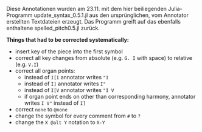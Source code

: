 Diese Annotationen wurden am 23.11. mit dem hier beiliegenden Julia-Programm update_syntax_0.5.1.jl aus den ursprünglichen, vom Annotator erstellten Textdateien erzeugt. Das Programm greift auf das ebenfalls enthaltene spelled_pitch0.5.jl zurück.

**Things that had to be corrected systematically:**

* insert key of the piece into the first symbol
* correct all key changes from absolute (e.g. `G. I` with space) to relative (e.g. `V.I`)
* correct all organ points:
  * instead of `I[I` annotator writes `"I`
  * instead of `I]` annotator writes `I"`
  * instead of `I[V` annotator writes `"I V`
  * if organ point ends on other than corresponding harmony, annotator writes `I V"` instead of `I]`
* correct `none` to `@none`
* change the symbol for every comment from `#` to `?`
* change the `X @alt Y` notation to `X-Y`
